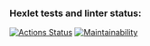 ### Hexlet tests and linter status:
[![Actions Status](https://github.com/BuyanauskasAA/frontend-project-lvl2/workflows/hexlet-check/badge.svg)](https://github.com/BuyanauskasAA/frontend-project-lvl2/actions)
[![Maintainability](https://api.codeclimate.com/v1/badges/97bb01d1de371699da3a/maintainability)](https://codeclimate.com/github/BuyanauskasAA/frontend-project-lvl2/maintainability)
